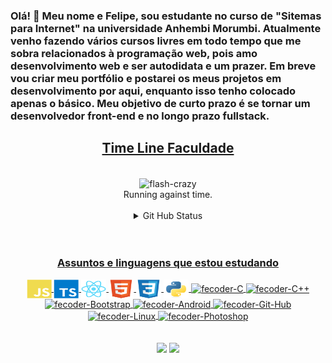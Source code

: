 ### Olá! 👋 Meu nome e Felipe, sou estudante no curso de "Sitemas para Internet" na universidade Anhembi Morumbi. Atualmente venho fazendo vários cursos livres em todo tempo que me sobra relacionados à programação web, pois amo desenvolvimento web e ser autodidata e um prazer. Em breve vou criar meu portfólio e postarei os meus projetos em desenvolvimento por aqui, enquanto isso tenho colocado apenas o básico. Meu objetivo de curto prazo é se tornar um desenvolvedor front-end e no longo prazo fullstack.
 
<a href="https://github.com/fecodebr/graduacao-time-line"><h2 align="center">Time Line Faculdade</h2></a>

<div align="center">
<br>
 <div>
 <center>
    <img align="center" alt="flash-crazy" src="https://i.imgur.com/xYrQvLy.gif">
</center>
Running against time.
</div>
<br>

<details>
        <summary>Git Hub Status </summary>
         

    
  <a href="https://github.com/fecodebr">
  <img height="180em" src="https://github-readme-stats.vercel.app/api?username=fecodebr&show_icons=true&theme=dark&include_all_commits=true&count_private=true"/>
  <img height="180em" src="https://github-readme-stats.vercel.app/api/top-langs/?username=fecodebr&layout=compact&langs_count=7&theme=dark"/>
</div>

<div style="display: inline_block"><br>
  <br>
<h3 align="center"> Assuntos e linguagens que estou estudando </h3>

<div align="center">
  <img align="center" alt="fecodebr-Js" height="30" width="40" src="https://raw.githubusercontent.com/devicons/devicon/master/icons/javascript/javascript-plain.svg">
  <img align="center" alt="fecodebr-Ts" height="30" width="40" src="https://raw.githubusercontent.com/devicons/devicon/master/icons/typescript/typescript-plain.svg">
  <img align="center" alt="fecodebr-React" height="30" width="40" src="https://raw.githubusercontent.com/devicons/devicon/master/icons/react/react-original.svg">
  <img align="center" alt="fecodebr-HTML" height="30" width="40" src="https://raw.githubusercontent.com/devicons/devicon/master/icons/html5/html5-original.svg">
  <img align="center" alt="fecoder-CSS" height="30" width="40" src="https://raw.githubusercontent.com/devicons/devicon/master/icons/css3/css3-original.svg">
  <img align="center" alt="fecoder-Python" height="30" width="40" src="https://raw.githubusercontent.com/devicons/devicon/master/icons/python/python-original.svg">
  <img align="center" alt="fecoder-C" height="30" width="40" src="https://cdn.jsdelivr.net/gh/devicons/devicon/icons/c/c-original.svg">
  <img align="center" alt="fecoder-C++" height="30" width="40" src="https://cdn.jsdelivr.net/gh/devicons/devicon/icons/cplusplus/cplusplus-original.svg">
  <img align="center" alt="fecoder-Bootstrap" height="30" width="40" src="https://cdn.jsdelivr.net/gh/devicons/devicon/icons/bootstrap/bootstrap-original.svg">  
  <img align="center" alt="fecoder-Android" height="30" width="40" src="https://cdn.jsdelivr.net/gh/devicons/devicon/icons/android/android-original.svg">
  <img align="center" alt="fecoder-Git-Hub" height="30" width="40" src="https://cdn.jsdelivr.net/gh/devicons/devicon/icons/github/github-original.svg">
  <img align="center" alt="fecoder-Linux" height="30" width="40" src="https://cdn.jsdelivr.net/gh/devicons/devicon/icons/linux/linux-original.svg">
  <img align="center" alt="fecoder-Photoshop" height="30" width="40" src="https://cdn.jsdelivr.net/gh/devicons/devicon/icons/photoshop/photoshop-plain.svg">
  </div>        
</details>

<br>
<br>
<div align="center">
    <a href = "mailto:fecoder.dev@gmail.com"><img src="https://img.shields.io/badge/-Gmail-%23333?style=for-the-badge&logo=gmail&logoColor=white" target="_blank"></a>
  <a href="https://www.linkedin.com/in/nfss17/" target="_blank"><img src="https://img.shields.io/badge/-LinkedIn-%230077B5?style=for-the-badge&logo=linkedin&logoColor=white" target="_blank"></a> 
 
</div>

